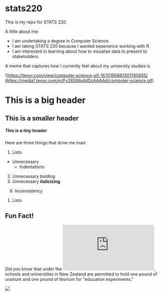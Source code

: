 # stats220
This is my repo for STATS 220. 

A little about me:

- I am undertaking a degree in Computer Science.
- I am taking STATS 220 because I wanted experience working with R. 
- I am interested in learning about how to visualise data to present to stakeholders. 

A meme that captures how I currently feel about my university studies is 

![https://tenor.com/view/computer-science-gif-1670195861301785655](https://media1.tenor.com/m/Fy26SWo4dDcAAAAd/computer-science.gif)


# This is a big header

## This is a smaller header

##### This is a tiny header

Here are three things that drive me mad:
1. Lists
  - Unnecessary
    - Indentations
2. Unnecessary *bolding*
3. Unnecessary **italicizing**

&nbsp; &nbsp; 6\. Inconsistency 
1. Lists
    
## Fun Fact!
Did you know that under the ![Atomic Energy Act 1945](https://www.legislation.govt.nz/act/public/1945/0041/latest/whole.html#DLM239284), schools and universities in New Zealand are permitted to hold one pound of uranium and one pound of thorium for "education experiments."


![](https://media1.tenor.com/m/eaGpCyerDTcAAAAd/cat-kitty.gif)
